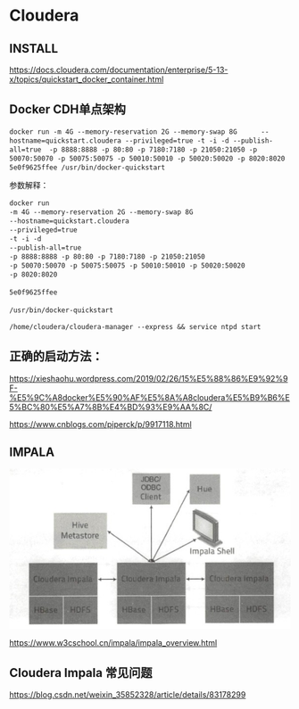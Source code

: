 # Cloudera   

## INSTALL
https://docs.cloudera.com/documentation/enterprise/5-13-x/topics/quickstart_docker_container.html    

##  Docker CDH单点架构


```
docker run -m 4G --memory-reservation 2G --memory-swap 8G      --hostname=quickstart.cloudera --privileged=true -t -i -d --publish-all=true  -p 8888:8888 -p 80:80 -p 7180:7180 -p 21050:21050 -p 50070:50070 -p 50075:50075 -p 50010:50010 -p 50020:50020 -p 8020:8020 5e0f9625ffee /usr/bin/docker-quickstart

```
参数解释：

```
docker run 
-m 4G --memory-reservation 2G --memory-swap 8G      
--hostname=quickstart.cloudera 
--privileged=true 
-t -i -d 
--publish-all=true  
-p 8888:8888 -p 80:80 -p 7180:7180 -p 21050:21050 
-p 50070:50070 -p 50075:50075 -p 50010:50010 -p 50020:50020 
-p 8020:8020 

5e0f9625ffee 

/usr/bin/docker-quickstart

```



```
/home/cloudera/cloudera-manager --express && service ntpd start
```



##  正确的启动方法：




https://xieshaohu.wordpress.com/2019/02/26/15%E5%88%86%E9%92%9F-%E5%9C%A8docker%E5%90%AF%E5%8A%A8cloudera%E5%B9%B6%E5%BC%80%E5%A7%8B%E4%BD%93%E9%AA%8C/    


https://www.cnblogs.com/piperck/p/9917118.html


## IMPALA    
![ ClouderaIMPALA](https://raw.githubusercontent.com/latermonk/Cloudera/master/_Image/impala-archtecture.jpg)

https://www.w3cschool.cn/impala/impala_overview.html   

## Cloudera Impala 常见问题
https://blog.csdn.net/weixin_35852328/article/details/83178299    


